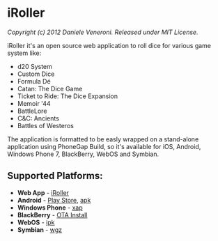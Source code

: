 # iRoller

_Copyright (c) 2012 Daniele Veneroni. Released under MIT License._

iRoller it's an open source web application to roll dice for various game system like:

* d20 System 
* Custom Dice
* Formula Dé
* Catan: The Dice Game
* Ticket to Ride: The Dice Expansion
* Memoir '44
* BattleLore
* C&C: Ancients
* Battles of Westeros

The application is formatted to be easly wrapped on a stand-alone application using PhoneGap Build, so it's available for iOS, Android, Windows Phone 7, BlackBerry, WebOS and Symbian.

## Supported Platforms:

* **Web App** - [iRoller](http://iroller.venerons.altervista.org)
* **Android** - [Play Store](https://play.google.com/store/apps/details?id=org.veneronslabs.iroller), [apk](https://build.phonegap.com/apps/74728/download/android/?qr_key=kF1RCDByYZMVQLC3e2pr)
* **Windows Phone** - [xap](https://build.phonegap.com/apps/74728/download/winphone/?qr_key=kF1RCDByYZMVQLC3e2pr)
* **BlackBerry** - [OTA Install](https://build.phonegap.com/apps/74728/download/blackberry/?qr_key=kF1RCDByYZMVQLC3e2pr)
* **WebOS** - [ipk](https://build.phonegap.com/apps/74728/download/webos/?qr_key=kF1RCDByYZMVQLC3e2pr)
* **Symbian** - [wgz](https://build.phonegap.com/apps/74728/download/symbian/?qr_key=kF1RCDByYZMVQLC3e2pr)